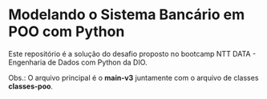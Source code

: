 # Modelando o Sistema Bancário em POO com Python

Este repositório é a solução do desafio proposto no bootcamp NTT DATA - Engenharia de Dados com Python da DIO.

Obs.: O arquivo principal é o **main-v3** juntamente com o arquivo de classes **classes-poo**.
